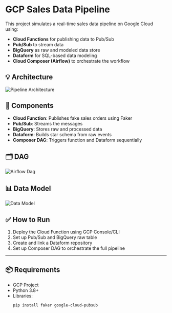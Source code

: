 # GCP Sales Data Pipeline

This project simulates a real-time sales data pipeline on Google Cloud using:

- **Cloud Functions** for publishing data to Pub/Sub
- **Pub/Sub** to stream data
- **BigQuery** as raw and modeled data store
- **Dataform** for SQL-based data modeling
- **Cloud Composer (Airflow)** to orchestrate the workflow

## 💡 Architecture
![Pipeline Architecture](https://github.com/user-attachments/assets/c2bbc7c7-1b39-462f-b876-8a9c00f8fdf8)


## 🚀 Components

- **Cloud Function**: Publishes fake sales orders using Faker
- **Pub/Sub**: Streams the messages
- **BigQuery**: Stores raw and processed data
- **Dataform**: Builds star schema from raw events
- **Composer DAG**: Triggers function and Dataform sequentially

## 🗂 DAG

![Airflow Dag](https://github.com/user-attachments/assets/0197a3aa-21a6-4dee-b1a9-c23f99001555)


## 📊 Data Model

![Data Model](https://github.com/user-attachments/assets/7f6d5e0d-62c8-457c-994c-f2aa3d9e55a4)


## ✅ How to Run

1. Deploy the Cloud Function using GCP Console/CLI
2. Set up Pub/Sub and BigQuery raw table
3. Create and link a Dataform repository
4. Set up Composer DAG to orchestrate the full pipeline

---

## 📦 Requirements

- GCP Project
- Python 3.8+
- Libraries:
  ```bash
  pip install faker google-cloud-pubsub
